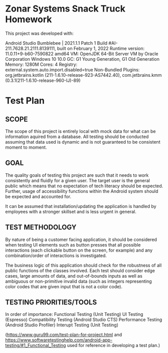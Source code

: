 # Zonar Systems Snack Truck Homework

This project was developed with:

Android Studio Bumblebee | 2021.1.1 Patch 1
Build #AI-211.7628.21.2111.8139111, built on February 1, 2022
Runtime version: 11.0.11+9-b60-7590822 amd64
VM: OpenJDK 64-Bit Server VM by Oracle Corporation
Windows 10 10.0
GC: G1 Young Generation, G1 Old Generation
Memory: 1280M
Cores: 4
Registry: external.system.auto.import.disabled=true
Non-Bundled Plugins: org.jetbrains.kotlin (211-1.6.10-release-923-AS7442.40), com.jetbrains.kmm (0.3.1(211-1.6.10-release-960-IJ)-89)

# Test Plan

## SCOPE

The scope of this project is entirely local with mock data for what can be information aquired from a database. All testing should be conducted assuming that data used is dynamic and is not guaranteed to be consistent moment to moment.


## GOAL

The quality goals of testing this project are such that it needs to work consistently and fluidly for a given user. The target user is the general public which means that no expectation of tech literacy should be expected. Further, usage of accessibility functions within the Android system should be expected and accounted for.

It can be assumed that installation/updating the application is handled by employees with a stronger skillset and is less urgent in general.

## TEST METHODOLOGY

By nature of being a customer facing application, it should be considered when testing UI elements such as button presses that all possible interactions (each clickable button on the screen, for example) and any combination/order of interactions is investigated.

The business logic of this application should check for the robustness of all public functions of the classes involved. Each test should consider edge cases, large amounts of data, and out-of-bounds inputs as well as ambiguous or non-primitive invalid data (such as integers representing color codes that are given input that is not a color code).

## TESTING PRIORITIES/TOOLS

In order of importance:
Functional Testing (Unit Testing)
UI Testing (Espresso)
Compatibility Testing (Android Studio CTS)
Performance Testing (Android Studio Profiler)
Interupt Testing (Unit Testing)

(https://www.guru99.com/test-plan-for-project.html and https://www.softwaretestinghelp.com/android-app-testing/#1_Functional_Testing used for reference in developing a test plan.)
